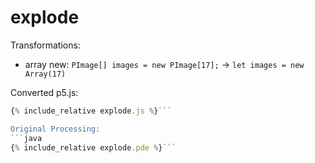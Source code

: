 ---
---

<script src="../p5/p5.js"></script>
<script src="explode.js"></script>

# explode

Transformations:
- array new: `PImage[] images = new PImage[17];` -> `let images = new Array(17)`

<main></main>

Converted p5.js:
```javascript
{% include_relative explode.js %}```

Original Processing:
```java
{% include_relative explode.pde %}```


